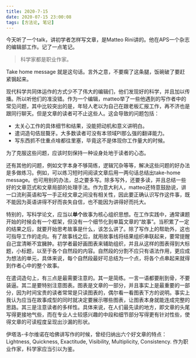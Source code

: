 ```yaml
---
title: 2020-7-15
date: 2020-07-15 23:00:08
tags: [方法论, 笔记]
---
```


今天听了一个talk，讲初学者怎样写文章，是Matteo Rini讲的。他在APS一个杂志的编辑部工作。记了一点笔记。

<!--more-->

> 科学家都是职业作家。

Take home message 就是这句话。言外之意，不要瘸了这条腿，饭碗破了要赶紧锔起来。

现代科学共同体运作的方式少不了伟大的编辑们，他们发现好的科学，并且加以传播。所以听他们的准没错。作为一个编辑，matteo举了一些他遇到的写作者中的常见问题，其中比较突出的是，年轻人老以为自己在跟老板汇报工作，再不济也是跟同行聊天。但是文章的读者可不止这些人。这会导致的问题包括：

- 太关心工作的具体细节和结果，没能把动机和意义讲明白。
- 遣词造句佶屈聱牙。大多数读者可没有本领域PI那么强的翻译能力。
- 写东西抓不住重点啥都往里塞，毕竟这不是体现你工作量大的时候。

为了克服这些问题，应该时刻保持一种设身处地于读者的心态。

还有其他的问题，例如文字本身不够简练，逻辑冗杂等等，解决这些问题的好办法是多做练习。例如，可以练习短时间阅读文章后用一两句话总结出take-home message。也可用别的办法，总之要多写。除多写外，还要多读，并且总结一些好的文章范式和文章局部的处理手法。作为意大利人，matteo还特意鼓励说，讲一口流利英语和写一手正经文章之间没有相关性，因此要正确认识写作这件事，既不能因为英语讲得不好而丧失自信，也不能因为讲得好而托大。

特别的，写科学论文，应当以**单个**故事为核心组织思想。在工作实践中，通常课题开始的时候会有一个框架，但没有一个细节化到单篇文章的“故事”。当积累了一定的结果之后，就要开始思考故事是什么，该怎么讲了。除了写作上的帮助外，这也可指导工作的走向。有了故事线之后，就用故事线将结果组织串联起来，要常提醒自己宜清晰不宜臃肿。初学者最好画图表来辅助组织，并且从这样的图表得到大标题，小标题，以至于各个自然段的内容。自然段的分割不应只有语法作用，更应成为想法的单元，具体来说，每个自然段最好可总结为一个点，将各个点串起来就得到作者心中的整个故事。

在遣词造句上，有三点是最需要注意的。其一是简练。一言一语都要削到骨，不要装逼。其二是要特别注意图表。图表是文章的一部分，并且事实上是最重要的一部分，因为时间宝贵的读者常常是只读图表的，偶尔看一看图表下方的说明。事实上我认为应当在故事成型的同时就决定要展示哪些图表，让图表本身就能连成完整的思路。其三是注意读者的多样性。具体来说，在人们最先读的地方，即文章的头尾写得更接地气些，而在专业人士较感兴趣的中段和细节部分写得更有针对性些，使得文章的可读程度呈现出沙漏的形状。

伊塔洛-卡尔维诺在哈佛讲写作的时候，曾经归纳出六个好文章的特点：Lightness, Quickness, Exactitude, Visibility, Multiplicity, Consistency. 作为职业作家，科学家应当引以为鉴。